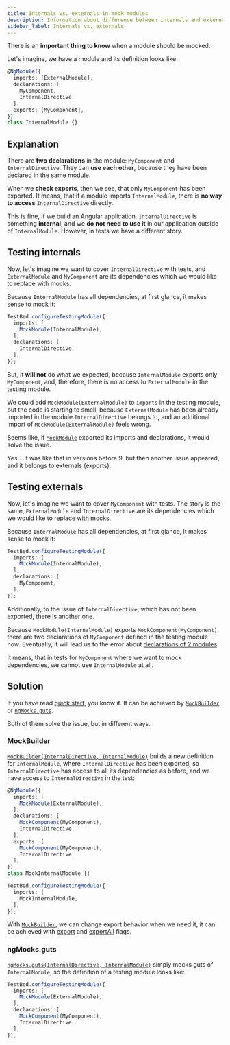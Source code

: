```yaml
---
title: Internals vs. externals in mock modules
description: Information about difference between internals and externals when in mock modules using MockModule
sidebar_label: Internals vs. externals
---
```


There is an **important thing to know** when a module should be mocked.

Let's imagine, we have a module and its definition looks like:

```ts
@NgModule({
  imports: [ExternalModule],
  declarations: [
    MyComponent,
    InternalDirective,
  ],
  exports: [MyComponent],
})
class InternalModule {}
```

## Explanation

There are **two declarations** in the module: `MyComponent` and `InternalDirective`.
They can **use each other**, because they have been declared in the same module.

When we **check exports**, then we see, that only `MyComponent` has been exported.
It means, that if a module imports `InternalModule`, there is **no way to access** `InternalDirective`
directly.

This is fine, if we build an Angular application. `InternalDirective` is something **internal**,
and we **do not need to use it** in our application outside of `InternalModule`.
However, in tests we have a different story.

## Testing internals

Now, let's imagine we want to cover `InternalDirective` with tests,
and `ExternalModule` and `MyComponent` are its dependencies
which we would like to replace with mocks.

Because `InternalModule` has all dependencies,
at first glance, it makes sense to mock it:

```ts
TestBed.configureTestingModule({
  imports: [
    MockModule(InternalModule),
  ],
  declarations: [
    InternalDirective,
  ],
});
```

But, it **will not** do what we expected, because `InternalModule` exports only `MyComponent`,
and, therefore, there is no access to `ExternalModule` in the testing module.

We could add `MockModule(ExternalModule)` to `imports` in the testing module,
but the code is starting to smell, because `ExternalModule` has been already imported in the module
`InternalDirective` belongs to,
and an additional import of `MockModule(ExternalModule)` feels wrong.

Seems like, if [`MockModule`](../api/MockModule.md) exported its imports and declarations, it would solve the issue.

Yes... it was like that in versions before 9,
but then another issue appeared, and it belongs to externals (exports).

## Testing externals

Now, let's imagine we want to cover `MyComponent` with tests.
The story is the same,
`ExternalModule` and `InternalDirective` are its dependencies
which we would like to replace with mocks.

Because `InternalModule` has all dependencies,
at first glance, it makes sense to mock it:

```ts
TestBed.configureTestingModule({
  imports: [
    MockModule(InternalModule),
  ],
  declarations: [
    MyComponent,
  ],
});
```

Additionally, to the issue of `InternalDirective`, which has not been exported, there is another one.

Because `MockModule(InternalModule)` exports `MockComponent(MyComponent)`, there are two declarations of `MyComponent`
defined in the testing module now.
Eventually, it will lead us to the error about [declarations of 2 modules](./declarations-of-2-modules.md).

It means, that in tests for `MyComponent` where we want to mock dependencies, we cannot use `InternalModule` at all.

## Solution

If you have read [quick start](../extra/quick-start.md), you know it.
It can be achieved by [`MockBuilder`](../api/MockBuilder.md) or [`ngMocks.guts`](../api/ngMocks/guts.md).

Both of them solve the issue, but in different ways.

### MockBuilder

[`MockBuilder(InternalDirective, InternalModule)`](../api/MockBuilder.md) builds a new definition for `InternalModule`,
where `InternalDirective` has been exported, so `InternalDirective` has access to all its dependencies as before,
and we have access to `InternalDirective` in the test:

```ts
@NgModule({
  imports: [
    MockModule(ExternalModule),
  ],
  declarations: [
    MockComponent(MyComponent),
    InternalDirective,
  ],
  exports: [
    MockComponent(MyComponent),
    InternalDirective,
  ],
})
class MockInternalModule {}

TestBed.configureTestingModule({
  imports: [
    MockInternalModule,
  ],
});
```

With [`MockBuilder`](../api/MockBuilder.md), we can change export behavior when we need it,
it can be achieved with [export](../api/MockBuilder.md#export-flag) and [exportAll](../api/MockBuilder.md#exportall-flag) flags.  

### ngMocks.guts

[`ngMocks.guts(InternalDirective, InternalModule)`](../api/ngMocks/guts.md) simply mocks guts of `InternalModule`,
so the definition of a testing module looks like: 

```ts
TestBed.configureTestingModule({
  imports: [
    MockModule(ExternalModule),
  ],
  declarations: [
    MockComponent(MyComponent),
    InternalDirective,
  ],
});
```

